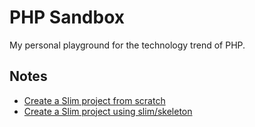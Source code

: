 # PHP Sandbox
My personal playground for the technology trend of PHP.



## Notes

* [Create a Slim project from scratch](./docs/scratch.md)
* [Create a Slim project using slim/skeleton](./docs/skeleton.md)

